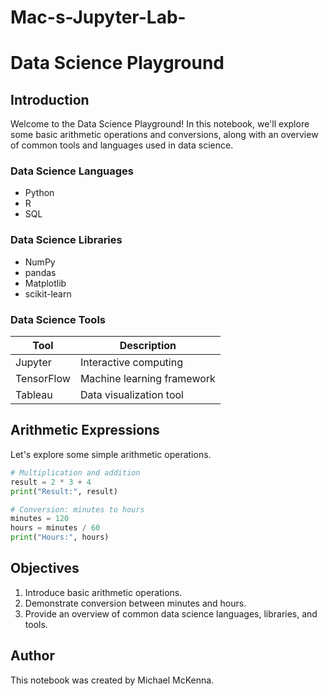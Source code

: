 # Mac-s-Jupyter-Lab-
# Data Science Playground

## Introduction

Welcome to the Data Science Playground! In this notebook, we'll explore some basic arithmetic operations and conversions, along with an overview of common tools and languages used in data science.

### Data Science Languages

- Python
- R
- SQL

### Data Science Libraries

- NumPy
- pandas
- Matplotlib
- scikit-learn

### Data Science Tools

| Tool        | Description                  |
|-------------|------------------------------|
| Jupyter     | Interactive computing        |
| TensorFlow  | Machine learning framework   |
| Tableau     | Data visualization tool      |

## Arithmetic Expressions

Let's explore some simple arithmetic operations.

```python
# Multiplication and addition
result = 2 * 3 + 4
print("Result:", result)

# Conversion: minutes to hours
minutes = 120
hours = minutes / 60
print("Hours:", hours)
```

## Objectives

1. Introduce basic arithmetic operations.
2. Demonstrate conversion between minutes and hours.
3. Provide an overview of common data science languages, libraries, and tools.

## Author

This notebook was created by Michael McKenna.
